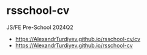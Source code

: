 # rsschool-cv
JS/FE Pre-School 2024Q2
- https://AlexandrTurdiyev.github.io/rsschool-cv/cv
- https://AlexandrTurdiyev.github.io/rsschool-cv
